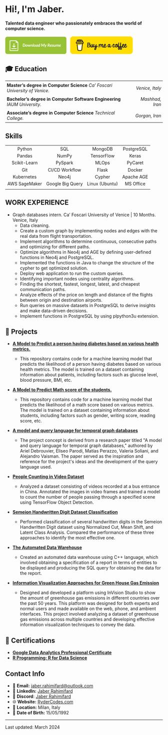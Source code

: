 # Hi!, I'm Jaber.
**Talented data engineer who passionately embraces the world of computer science.**
<p>
<a href="https://drive.google.com/file/d/1_CG5clRKrZttiNBPs0jMXwdlqoDYnHQp/view?usp=sharing"><img src="https://github.com/rydercodes/rydercodes/blob/main/resume.png" width="204"/></a>
<a href="https://www.buymeacoffee.com/Jaberbk"><img src="https://github.com/rydercodes/rydercodes/blob/main/LP2wQCJL.png" width="200"/></a>
</p>

## :mortar_board: Education

<div align="center">
  <table style="border-collapse: collapse;">
    <tr>
      <td style="text-align: left; padding: 5px;"><b>Master’s degree in Computer Science</b> <i>Ca’ Foscari University of Venice.</i></td>
      <td style="text-align: right; padding: 5px;"><i>Venice, Italy</i></td>
    </tr>
    <tr>
      <td style="text-align: left; padding: 5px;"><b>Bachelor’s degree in Computer Software Engineering</b> <i>IAUM University.</i></td>
      <td style="text-align: right; padding: 5px;"><i>Mashhad, Iran</i></td>
    </tr>
    <tr>
      <td style="text-align: left; padding: 5px;"><b>Associate’s degree in Computer Science</b> <i>Technical College.</i></td>
      <td style="text-align: right; padding: 5px;"><i>Gorgan, Iran</i></td>
    </tr>
  </table>
</div>





## Skills
<div align="center">

|                 |         |         |         |
|:---------------------:|:-------:|:-------:|:-------:|
|  Python               |   SQL   | MongoDB |PostgreSQL|
|  Pandas               |  NumPy  |TensorFlow|  Keras  |
|Scikit-Learn           | PySpark |  MLOps  | PyCaret |
|   Git                 |CI/CD Workflow| Flask |  Docker |
|Kubernetes             |  Neo4j  |  Cypher |Apache AGE|
|AWS SageMaker          |Google Big Query|Linux (Ubuntu)|MS Office|
|                 |         |         |         |
</div>

## WORK EXPERIENCE
- Graph databases intern. Ca’ Foscari University of Venice | 10 Months. Venice, Italy
  - Data cleaning.
  - Create a custom graph by implementing nodes and edges with the real data from flight transportation.
  - Implement algorithms to determine continuous, consecutive paths and optimizing for different paths.
  - Optimize algorithms in Neo4j and AGE by defining user-defined functions in Neo4j and PostgreSQL.
  - Implemented the functions in Java to change the structure of the cypher to get optimized solution.
  - Deploy web application to run the custom queries.
  - Identifying important nodes using centrality algorithms.
  - Finding the shortest, fastest, longest, latest, and cheapest communication paths.
  - Analyze effects of the price on length and distance of the flights between origin and destination airports.
  - Run queries on massive datasets in PostgreSQL to derive insights and make data-driven decisions.
  - Implement functions in PostgreSQL by using plpython3u extension.
## :file_folder: Projects

- [**A Model to Predict a person having diabetes based on various health metrics.**](https://github.com/rydercodes/diabetes_model_classification.git) 
  - This repository contains code for a machine learning model that predicts the likelihood of a person having diabetes based on various health metrics. The model is trained on a dataset containing information about patients, including factors such as glucose level, blood pressure, BMI, etc.
    
- [**A Model to Predict Math score of the students.**](https://github.com/rydercodes/mlproject.git)
  - This repository contains code for a machine learning model that predicts the likelihood of a math score based on various metrics. The model is trained on a dataset containing information about students, including factors such as gender, writing score, reading score, etc.
    
- [**A model and query language for temporal graph databases**](https://github.com/rydercodes/TemporalGraph.git)
  - The project concept is derived from a research paper titled "A model and query language for temporal graph databases," authored by Ariel Debrouvier, Eliseo Parodi, Matías Perazzo, Valeria Soliani, and Alejandro Vaisman. The paper served as the inspiration and reference for the project's ideas and the development of the query language used.

- [**People Counting in Video Dataset**](https://github.com/rydercodes/Counting-People.git)
  - Analyzed a dataset consisting of videos recorded at a bus entrance in China. Annotated the images in video frames and trained a model to count the number of people passing through a specified scene using TensorFlow Object Detection.

- [**Semeion Handwritten Digit Dataset Classification**](https://github.com/rydercodes/Semeion-Handwritten-Digit-Dataset-Classification.git)
  - Performed classification of several handwritten digits in the Semeion Handwritten Digit dataset using Normalized Cut, Mean Shift, and Latent Class Analysis. Compared the performance of these three approaches to identify the most effective one.

- [**The Automated Data Warehouse**](https://github.com/rydercodes/Automated-Data-Warehouse.git)
  - Created an automated data warehouse using C++ language, which involved obtaining a specification of a report in terms of entities to be displayed and producing the SQL query for obtaining the data for the report.

- [**Information Visualization Approaches for Green House Gas Emission**](https://github.com/rydercodes/-Information-Visualization-Approaches-for-Green-House-Gas-Emission.git)
  - Designed and developed a platform using InVision Studio to show the amount of greenhouse gas emissions in different countries over the past 50 years. This platform was designed for both experts and normal users and made available on the web, phone, and ambient interfaces. This project involved analyzing a dataset of greenhouse gas emissions across multiple countries and developing effective information visualization techniques to convey the data.

## :scroll: Certifications

- [**Google Data Analytics Professional Certificate**](https://coursera.org/verify/professional-cert/XK6WGWBXX7ZR)
- [**R Programming: R for Data Science**](http://ude.my/UC-68848489-46e3-48e2-9a47-d845673e131e)

## Contact Info
- 📧 **Email:** [jaber.rahimifard@outlook.com](mailto:jaber.rahimifard@outlook.com)
- 🔗 **LinkedIn:** [Jaber Rahimifard](https://www.linkedin.com/in/jaber-rahimifard/)
- 🔗 **Discord**: [Jaber Rahimifard](https://discordapp.com/users/1055999182369984522)
- 🌐 **Website:** [RyderCodes.com](https://RyderCodes.com)
- 📍 **Location:** Milan, Italy
- 📆 **Date of Birth:** 15/05/1992
---
Last updated: March 2024
